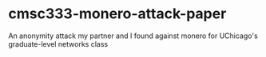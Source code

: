 # cmsc333-monero-attack-paper
An anonymity attack my partner and I found against monero for UChicago's graduate-level networks class
